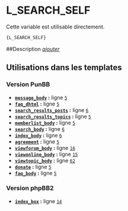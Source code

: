 # L_SEARCH_SELF


Cette variable est utilisable directement.

```html
{L_SEARCH_SELF}
```

##Description
[*ajouter*](https://fa-tvars.appspot.com/var/L_SEARCH_SELF)

## Utilisations dans les templates

### Version PunBB
* __[`message_body`](../tpl/var/punbb/message_body.md#readme) :__ ligne [`5`](../tpl/src/punbb/message_body.tpl#L5)
* __[`faq_dhtml`](../tpl/var/punbb/faq_dhtml.md#readme) :__ ligne [`5`](../tpl/src/punbb/faq_dhtml.tpl#L5)
* __[`search_results_posts`](../tpl/var/punbb/search_results_posts.md#readme) :__ ligne [`6`](../tpl/src/punbb/search_results_posts.tpl#L6)
* __[`search_results_topics`](../tpl/var/punbb/search_results_topics.md#readme) :__ ligne [`5`](../tpl/src/punbb/search_results_topics.tpl#L5)
* __[`memberlist_body`](../tpl/var/punbb/memberlist_body.md#readme) :__ ligne [`5`](../tpl/src/punbb/memberlist_body.tpl#L5)
* __[`search_body`](../tpl/var/punbb/search_body.md#readme) :__ ligne [`6`](../tpl/src/punbb/search_body.tpl#L6)
* __[`index_body`](../tpl/var/punbb/index_body.md#readme) :__ ligne [`6`](../tpl/src/punbb/index_body.tpl#L6)
* __[`agreement`](../tpl/var/punbb/agreement.md#readme) :__ ligne [`5`](../tpl/src/punbb/agreement.tpl#L5)
* __[`viewforum_body`](../tpl/var/punbb/viewforum_body.md#readme) :__ ligne [`16`](../tpl/src/punbb/viewforum_body.tpl#L16)
* __[`viewonline_body`](../tpl/var/punbb/viewonline_body.md#readme) :__ ligne [`15`](../tpl/src/punbb/viewonline_body.tpl#L15)
* __[`viewtopic_body`](../tpl/var/punbb/viewtopic_body.md#readme) :__ ligne [`62`](../tpl/src/punbb/viewtopic_body.tpl#L62)
* __[`donate`](../tpl/var/punbb/donate.md#readme) :__ ligne [`5`](../tpl/src/punbb/donate.tpl#L5)
* __[`faq_body`](../tpl/var/punbb/faq_body.md#readme) :__ ligne [`5`](../tpl/src/punbb/faq_body.tpl#L5)

### Version phpBB2
* __[`index_box`](../tpl/var/subsilver/index_box.md#readme) :__ ligne [`14`](../tpl/src/subsilver/index_box.tpl#L14)